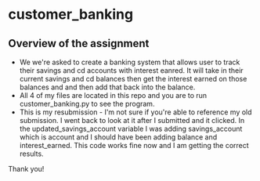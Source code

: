 # customer_banking

## Overview of the assignment 
- We we're asked to create a banking system that allows user to track their savings and cd accounts with interest eanred. It will take in their current savings and cd balances then get the interest earned on those balances and and then add that back into the balance.
- All 4 of my files are located in this repo and you are to run customer_banking.py to see the program. 
- This is my resubmission - I'm not sure if you're able to reference my old submission. I went back to look at it after I submitted and it clicked. In the updated_savings_account variable I was adding savings_account which is account and I should have been adding balance and interest_earned. This code works fine now and I am getting the correct results. 

Thank you! 
